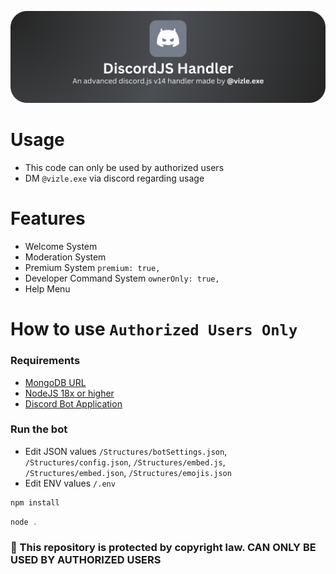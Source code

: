 ![Header](https://github.com/vizle-exe/DiscordJS-V14-Handler/blob/main/DiscordJS%20V14%20Handler%20BANNER.png?raw=true)

# Usage
- This code can only be used by authorized users
- DM `@vizle.exe` via discord regarding usage

# Features
- Welcome System
- Moderation System
- Premium System `premium: true,`
- Developer Command System `ownerOnly: true,`
- Help Menu

# How to use `Authorized Users Only`
### Requirements
- [MongoDB URL](https://mongodb.com)
- [NodeJS 18x or higher](https://nodejs.org)
- [Discord Bot Application](https://discord.com/developers/applications)
### Run the bot
- Edit JSON values `/Structures/botSettings.json`, `/Structures/config.json`, `/Structures/embed.js`, `/Structures/embed.json`, `/Structures/emojis.json`
- Edit ENV values `/.env`
```js
npm install
```
```js
node .
```

### 🚫 This repository is protected by copyright law. **CAN ONLY BE USED BY AUTHORIZED USERS**
